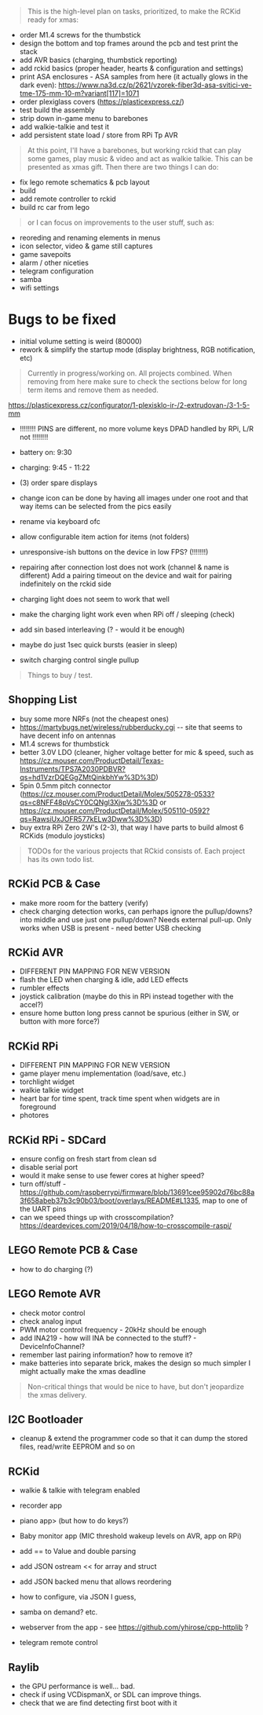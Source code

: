 > This is the high-level plan on tasks, prioritized, to make the RCKid ready for xmas:

- order M1.4 screws for the thumbstick
- design the bottom and top frames around the pcb and test print the stack
- add AVR basics (charging, thumbstick reporting)
- add rckid basics (proper header, hearts & configuration and settings)
- print ASA enclosures - ASA samples from here (it actually glows in the dark even): https://www.na3d.cz/p/2621/vzorek-fiber3d-asa-svitici-ve-tme-175-mm-10-m?variant[117]=1071
- order plexiglass covers (https://plasticexpress.cz/)
- test build the assembly
- strip down in-game menu to barebones
- add walkie-talkie and test it
- add persistent state load / store from RPi Tp AVR

> At this point, I'll have a barebones, but working rckid that can play some games, play music & video and act as walkie talkie. This can be presented as xmas gift. Then there are two things I can do:

- fix lego remote schematics & pcb layout
- build
- add remote controller to rckid
- build rc car from lego

> or I can focus on improvements to the user stuff, such as:

- reoreding and renaming elements in menus
- icon selector, video & game still captures
- game savepoits
- alarm / other niceties
- telegram configuration
- samba
- wifi settings

# Bugs to be fixed

- initial volume setting is weird (80000)
- rework & simplify the startup mode (display brightness, RGB notification, etc)

> Currently in progress/working on. All projects combined. When removing from here make sure to check the sections below for long term items and remove them as needed. 

https://plasticexpress.cz/configurator/1-plexisklo-ir-/2-extrudovan-/3-1-5-mm

- !!!!!!!! PINS are different, no more volume keys DPAD handled by RPi, L/R not !!!!!!!!

- battery on: 9:30
- charging: 9:45 - 11:22

- (3) order spare displays

- change icon can be done by having all images under one root and that way items can be selected from the pics easily
- rename via keyboard ofc

- allow configurable item action for items (not folders)
- unresponsive-ish buttons on the device in low FPS? (!!!!!!!)


- repairing after connection lost does not work (channel & name is different) Add a pairing timeout on the device and wait for pairing indefinitely on the rckid side

- charging light does not seem to work that well
- make the charging light work even when RPi off / sleeping (check)
- add sin based interleaving (? - would it be enough)
- maybe do just 1sec quick bursts (easier in sleep)
- switch charging control single pullup 

> Things to buy / test. 

## Shopping List

- buy some more NRFs (not the cheapest ones)
- https://martybugs.net/wireless/rubberducky.cgi -- site that seems to have decent info on antennas
- M1.4 screws for thumbstick
- better 3.0V LDO (cleaner, higher voltage better for mic & speed, such as https://cz.mouser.com/ProductDetail/Texas-Instruments/TPS7A2030PDBVR?qs=hd1VzrDQEGgZMtQinkbhYw%3D%3D)
- 5pin 0.5mm pitch connector (https://cz.mouser.com/ProductDetail/Molex/505278-0533?qs=c8NFF48pVsCY0CQNgl3Xjw%3D%3D or https://cz.mouser.com/ProductDetail/Molex/505110-0592?qs=RawsiUxJOFR577kELw3Dww%3D%3D)
- buy extra RPi Zero 2W's (2-3), that way I have parts to build almost 6 RCKids (modulo joysticks)

> TODOs for the various projects that RCkid consists of. Each project has its own todo list.

## RCKid PCB & Case

- make more room for the battery (verify)
- check charging detection works, can perhaps ignore the pullup/downs? into middle and use just one pullup/down? Needs external pull-up. Only works when USB is present - need better USB checking

## RCKid AVR

- DIFFERENT PIN MAPPING FOR NEW VERSION
- flash the LED when charging & idle, add LED effects
- rumbler effects
- joystick calibration (maybe do this in RPi instead together with the accel?) 
- ensure home button long press cannot be spurious (either in SW, or button with more force?)

## RCKid RPi

- DIFFERENT PIN MAPPING FOR NEW VERSION
- game player menu implementation (load/save, etc.)
- torchlight widget
- walkie talkie widget
- heart bar for time spent, track time spent when widgets are in foreground
- photores

## RCKid RPi - SDCard

- ensure config on fresh start from clean sd
- disable serial port
- would it make sense to use fewer cores at higher speed? 
- turn off/stuff - https://github.com/raspberrypi/firmware/blob/13691cee95902d76bc88a3f658abeb37b3c90b03/boot/overlays/README#L1335, map to one of the UART pins 
- can we speed things up with crosscompilation? https://deardevices.com/2019/04/18/how-to-crosscompile-raspi/

## LEGO Remote PCB & Case

- how to do charging (?)

## LEGO Remote AVR

- check motor control
- check analog input
- PWM motor control frequency - 20kHz should be enough
- add INA219 - how will INA be connected to the stuff? - DeviceInfoChannel? 
- remember last pairing information? how to remove it? 
- make batteries into separate brick, makes the design so much simpler I might actually make the xmas deadline

> Non-critical things that would be nice to have, but don't jeopardize the xmas delivery. 

## I2C Bootloader

- cleanup & extend the programmer code so that it can dump the stored files, read/write EEPROM and so on

## RCKid

- walkie & talkie with telegram enabled
- recorder app
- piano app> (but how to do keys?)
- Baby monitor app (MIC threshold wakeup levels on AVR, app on RPi)

- add == to Value and double parsing
- add JSON ostream << for array and struct
- add JSON backed menu that allows reordering
- how to configure, via JSON I guess,
- samba on demand? etc.
- webserver from the app - see https://github.com/yhirose/cpp-httplib ?
- telegram remote control 

## Raylib 

- the GPU performance is well... bad. 
- check if using VCDispmanX, or SDL can improve things. 
- check that we are find detecting first boot with it

